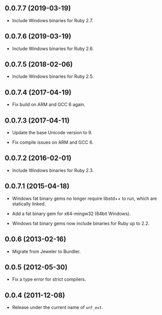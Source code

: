 ## 0.0.7.7 (2019-03-19)

- Include Windows binaries for Ruby 2.7.

## 0.0.7.6 (2019-03-19)

- Include Windows binaries for Ruby 2.6.

## 0.0.7.5 (2018-02-06)

- Include Windows binaries for Ruby 2.5.

## 0.0.7.4 (2017-04-19)

- Fix build on ARM and GCC 6 again.

## 0.0.7.3 (2017-04-11)

- Update the base Unicode version to 9.

- Fix compile issues on ARM and GCC 6.

## 0.0.7.2 (2016-02-01)

- Include Windows binaries for Ruby 2.3.

## 0.0.7.1 (2015-04-18)

- Windows fat binary gems no longer require libstd++ to
  run, which are statically linked.

- Add a fat binary gem for x64-mingw32 (64bit Windows).

- Windows fat binary gems now include binaries for Ruby up to 2.2.

## 0.0.6 (2013-02-16)

- Migrate from Jeweler to Bundler.

## 0.0.5 (2012-05-30)

- Fix a type error for strict compilers.

## 0.0.4 (2011-12-08)

- Release under the current name of `unf_ext`.
